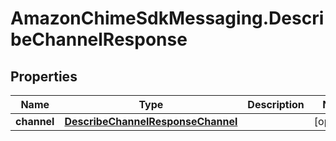 # AmazonChimeSdkMessaging.DescribeChannelResponse

## Properties

Name | Type | Description | Notes
------------ | ------------- | ------------- | -------------
**channel** | [**DescribeChannelResponseChannel**](DescribeChannelResponseChannel.md) |  | [optional] 


